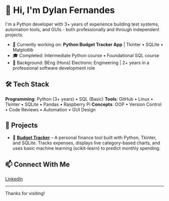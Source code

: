 # 👋 Hi, I'm Dylan Fernandes

I'm a Python developer with 3+ years of experience building test systems, automation tools, and GUIs - both professionally and through independent projects.

- 🔭 Currently working on: **Python Budget Tracker App** | Tkinter • SQLite • Matplotlib
- 🎓 Completed: Intermediate Python course • Foundational SQL course
- 🧠 Background: BEng (Hons) Electronic Engineering | 2+ years in a professional software development role

## 🛠 Tech Stack
**Programming**: Python (3+ years) • SQL (Basic)
**Tools**: GitHub • Linux • Tkinter • SQLite • Pandas • Raspberry Pi
**Concepts**: OOP • Version Control • Code Reviews • Automation • GUI Design

## 🚀 Projects
- 🔹 [**Budget Tracker**](https://github.com/DylanFernandes98/budget-tracker) – A personal finance tool built with Python, Tkinter, and SQLite. Tracks expenses, displays live category-based charts, and uses basic machine learning (scikit-learn) to predict monthly spending.

## 📫 Connect With Me
[LinkedIn](https://www.linkedin.com/in/fernandes-dylan/)  

---

Thanks for visiting!
